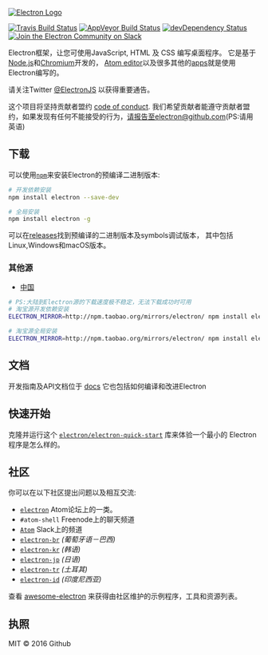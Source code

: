 [![Electron Logo](http://electron.atom.io/images/electron-logo.svg)](http://electron.atom.io/)

[![Travis Build Status](https://travis-ci.org/electron/electron.svg?branch=master)](https://travis-ci.org/electron/electron)
[![AppVeyor Build Status](https://ci.appveyor.com/api/projects/status/kvxe4byi7jcxbe26/branch/master?svg=true)](https://ci.appveyor.com/project/Atom/electron)
[![devDependency Status](https://david-dm.org/electron/electron/dev-status.svg)](https://david-dm.org/electron/electron#info=devDependencies)
[![Join the Electron Community on Slack](http://atom-slack.herokuapp.com/badge.svg)](http://atom-slack.herokuapp.com/)

Electron框架，让您可使用JavaScript, HTML 及 CSS 编写桌面程序。
它是基于[Node.js](https://nodejs.org/)和[Chromium](http://www.chromium.org)开发的，
[Atom editor](https://github.com/atom/atom)以及很多其他的[apps](http://electron.atom.io/apps)就是使用Electron编写的。

请关注Twitter [@ElectronJS](https://twitter.com/electronjs) 以获得重要通告。

这个项目将坚持贡献者盟约 [code of conduct](CODE_OF_CONDUCT.md).
我们希望贡献者能遵守贡献者盟约，如果发现有任何不能接受的行为，请报告至electron@github.com(PS:请用英语)

## 下载

可以使用[`npm`](https://docs.npmjs.com/)来安装Electron的预编译二进制版本:
```sh
# 开发依赖安装
npm install electron --save-dev

# 全局安装
npm install electron -g
```
可以在[releases](https://github.com/electron/electron/releases)找到预编译的二进制版本及symbols调试版本，
其中包括Linux,Windows和macOS版本。

### 其他源

- [中国](https://npm.taobao.org/mirrors/electron)

```sh
# PS:大陆到Electron源的下载速度极不稳定，无法下载成功时可用
# 淘宝源开发依赖安装
ELECTRON_MIRROR=http://npm.taobao.org/mirrors/electron/ npm install electron --save-dev

# 淘宝源全局安装
ELECTRON_MIRROR=http://npm.taobao.org/mirrors/electron/ npm install electron -g
```

## 文档

开发指南及API文档位于
[docs](https://github.com/electron/electron/tree/master/docs)
它也包括如何编译和改进Electron


## 快速开始

克隆并运行这个 [`electron/electron-quick-start`](https://github.com/electron/electron-quick-start)
库来体验一个最小的 Electron 程序是怎么样的。

## 社区

你可以在以下社区提出问题以及相互交流:
- [`electron`](http://discuss.atom.io/c/electron) Atom论坛上的一类。
- `#atom-shell` Freenode上的聊天频道
- [`Atom`](http://atom-slack.herokuapp.com/) Slack上的频道
- [`electron-br`](https://electron-br.slack.com) *(葡萄牙语－巴西)*
- [`electron-kr`](http://www.meetup.com/electron-kr/) *(韩语)*
- [`electron-jp`](https://electron-jp-slackin.herokuapp.com/) *(日语)*
- [`electron-tr`](http://www.meetup.com/Electron-JS-Istanbul/) *(土耳其)*
- [`electron-id`](https://electron-id.slack.com) *(印度尼西亚)*

查看 [awesome-electron](https://github.com/sindresorhus/awesome-electron)
来获得由社区维护的示例程序，工具和资源列表。

## 执照

MIT © 2016 Github
